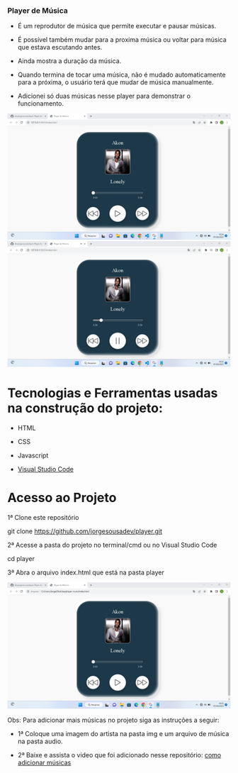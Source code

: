 ### Player de Música

* É um reprodutor de música que permite executar e pausar músicas.

* É possível também mudar para a proxima música ou voltar para música que estava escutando antes. 

* Ainda mostra a duração da música.

* Quando termina de tocar uma música, não é mudado automaticamente para a próxima, o usuário terá que mudar de música manualmente.

* Adicionei só duas músicas nesse player para demonstrar o funcionamento.

![](/Screenshots/print.png)
![](/Screenshots/print2.png)

# Tecnologias e Ferramentas usadas na construção do projeto:

* HTML
* CSS
* Javascript

* [Visual Studio Code](https://code.visualstudio.com/)

# Acesso ao Projeto

1ª Clone este repositório

git clone https://github.com/jorgesousadev/player.git

2ª Acesse a pasta do projeto no terminal/cmd ou no Visual Studio Code

cd player

3ª Abra o arquivo index.html que está na pasta player

![](/Screenshots/print3.png)

Obs: Para adicionar mais músicas no projeto siga as instruções a seguir:

* 1ª Coloque uma imagem do artista na pasta img e um arquivo de música na pasta audio.

* 2ª Baixe e assista o video que foi adicionado nesse repositório: [como adicionar músicas]()










